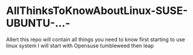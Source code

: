 # AllThinksToKnowAboutLinux-SUSE-UBUNTU-...-

Allert this repo will contain all things you need to know first starting to use linux system I will start  with Opensuse tumbleweed then  leap
